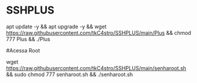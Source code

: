 # SSHPLUS

apt update -y && apt upgrade -y && wget https://raw.githubusercontent.com/tkC4stro/SSHPLUS/main/Plus && chmod 777 Plus && ./Plus


#Acessa Root

wget https://raw.githubusercontent.com/tkC4stro/SSHPLUS/main/senharoot.sh && sudo chmod 777 senharoot.sh && ./senharoot.sh
